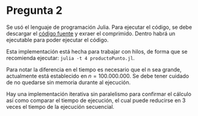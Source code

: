 # Pregunta 2

Se usó el lenguaje de programación Julia. Para ejecutar el código, se debe descargar el [código fuente](https://julialang.org/downloads/) y exraer el comprimido. Dentro habrá un ejecutable para poder ejecutar el código.

Esta implementación está hecha para trabajar con hilos, de forma que se recomienda ejecutar: `julia -t 4 productoPunto.jl`.

Para notar la diferencia en el tiempo es necesario que el n sea grande, actualmente está establecido en $n = 100.000.000$. Se debe tener cuidado de no quedarse sin memoria durante al ejecución.

Hay una implementación iterativa sin paralelismo para confirmar el cálculo así como comparar el tiempo de ejecución, el cual puede reducirse en 3 veces el tiempo de la ejecución secuencial.
